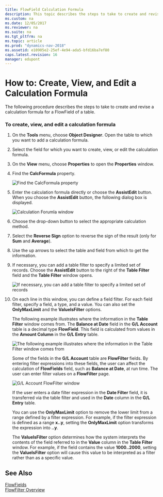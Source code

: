 ```yaml
---
title: FlowField Calculation Formula
description: This topic describes the steps to take to create and revise a calculation formula for a FlowField of a table for create, view, and edit operations.
ms.custom: na
ms.date: 12/05/2017
ms.reviewer: na
ms.suite: na
ms.tgt_pltfrm: na
ms.topic: article
ms.prod: "dynamics-nav-2018"
ms.assetid: e10905e2-25ef-4e94-ada5-bfd16ba7ef80
caps.latest.revision: 16
manager: edupont
---
```

# How to: Create, View, and Edit a Calculation Formula
The following procedure describes the steps to take to create and revise a calculation formula for a FlowField of a table.  
  
### To create, view, and edit a calculation formula  
  
1. On the **Tools** menu, choose **Object Designer**. Open the table to which you want to add a calculation formula.  
  
2. Select the field for which you want to create, view, or edit the calculation formula.  
  
3. On the **View** menu, choose **Properties** to open the **Properties** window.  
  
4. Find the **CalcFormula** property.  
  
    ![Find the CalcFormula property](media/NAV_ADG_6_Table_15.png "NAV\_ADG\_6\_Table\_15")  
  
5. Enter the calculation formula directly or choose the **AssistEdit** button. When you choose the **AssistEdit** button, the following dialog box is displayed.  
  
    ![Calculation Forumla window](media/NAV_ADG_6_Table_17.png "NAV\_ADG\_6\_Table\_17")  
  
6. Choose the drop-down button to select the appropriate calculation method.  
  
7. Select the **Reverse Sign** option to reverse the sign of the result \(only for **Sum** and **Average**\).  
  
8. Use the up arrows to select the table and field from which to get the information.  
  
9. If necessary, you can add a table filter to specify a limited set of records. Choose the **AssistEdit** button to the right of the **Table Filter** field and the **Table Filter** window opens.  
  
     ![If necessary, you can add a table filter to specify a limited set of records](media/NAV_ADG_6_Table_52.png "NAV\_ADG\_6\_Table\_52")  
  
10. On each line in this window, you can define a field filter. For each field filter, specify a field, a type, and a value. You can also set the **OnlyMaxLimit** and the **ValueIsFilter** options.  
  
    The following example illustrates where the information in the **Table Filter** window comes from. The **Balance at Date** field in the **G/L Account** table is a decimal type **FlowField**. This field is calculated from values in the **Amount Column** in the **G/L Entry** table.  
  
    ![The following example illustrates where the information in the Table Filter window comes from](media/NAV_ADG_6_Diag_4.png "NAV\_ADG\_6\_Diag\_4")  
  
    Some of the fields in the **G/L Account** table are **FlowFilter** fields. By entering filter expressions into these fields, the user can affect the calculation of **FlowFields** field, such as **Balance at Date**, at run time. The user can enter filter values on a **FlowFilter** page.  
  
    ![G&#47;L Account FlowFilter window](media/NAV_ADG_6_Table_22.png "NAV\_ADG\_6\_Table\_22")  
  
    If the user enters a date filter expression in the **Date Filter** field, it is transferred via the table filter and used in the **Date** column in the **G/L Entry** table.  
  
    You can use the **OnlyMaxLimit** option to remove the lower limit from a range defined by a filter expression. For example, if the filter expression is defined as a range **x..y**, setting the **OnlyMaxLimit** option transforms the expression into **..y**.  
  
    The **ValueIsFilter** option determines how the system interprets the contents of the field referred to in the **Value** column in the **Table Filter** window. For example, if the field contains the value **1000..2000**, setting the **ValueIsFilter** option will cause this value to be interpreted as a filter rather than as a specific value.  
  
## See Also  
 [FlowFields](FlowFields.md)   
 [FlowFilter Overview](FlowFilter-Overview.md)